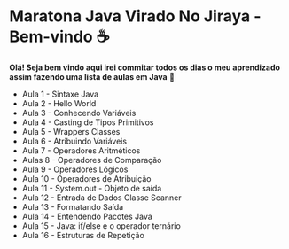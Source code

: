 # Maratona Java Virado No Jiraya - Bem-vindo :coffee:

**Olá! Seja bem vindo aqui irei commitar todos os dias o meu aprendizado assim fazendo uma lista de aulas em Java** :call_me_hand:

- Aula 1 - Sintaxe Java
- Aula 2 - Hello World
- Aula 3 - Conhecendo Variáveis
- Aula 4 - Casting de Tipos Primitivos
- Aula 5 - Wrappers Classes  
- Aula 6 - Atribuindo Variáveis
- Aula 7 - Operadores Aritméticos
- Aulas 8 - Operadores de Comparação
- Aula 9 - Operadores Lógicos
- Aula 10 - Operadores de Atribuição
- Aula 11 - System.out - Objeto de saída
- Aula 12 - Entrada de Dados Classe Scanner
- Aula 13 - Formatando Saída
- Aula 14 - Entendendo Pacotes Java
- Aula 15 - Java: if/else e o operador ternário
- Aula 16  - Estruturas de Repetição
